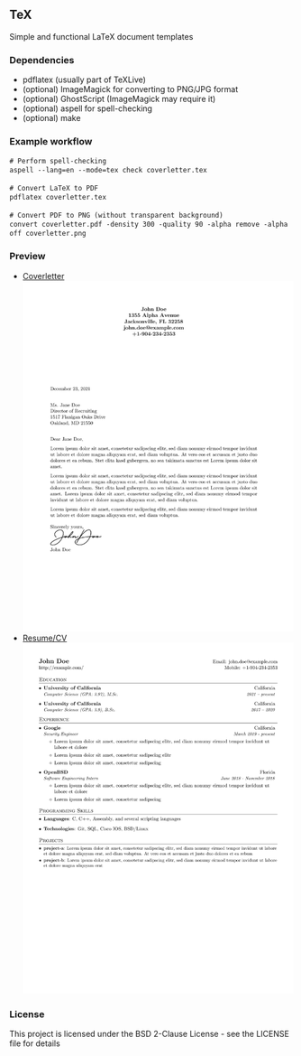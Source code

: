 ## TeX
Simple and functional LaTeX document templates 
### Dependencies
* pdflatex (usually part of TeXLive)
* (optional) ImageMagick for converting to PNG/JPG format 
* (optional) GhostScript (ImageMagick may require it)
* (optional) aspell for spell-checking
* (optional) make
### Example workflow
```
# Perform spell-checking 
aspell --lang=en --mode=tex check coverletter.tex

# Convert LaTeX to PDF
pdflatex coverletter.tex

# Convert PDF to PNG (without transparent background)
convert coverletter.pdf -density 300 -quality 90 -alpha remove -alpha off coverletter.png
```
### Preview
* [Coverletter](preview/coverletter.pdf)
![](preview/coverletter.png)
* [Resume/CV](preview/resume.pdf)
![](preview/resume.png)
### License
This project is licensed under the BSD 2-Clause License - see the LICENSE file for details
